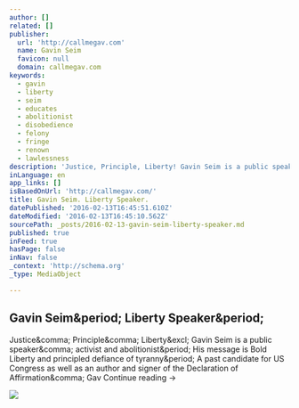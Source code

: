 ```yaml
---
author: []
related: []
publisher:
  url: 'http://callmegav.com'
  name: Gavin Seim
  favicon: null
  domain: callmegav.com
keywords:
  - gavin
  - liberty
  - seim
  - educates
  - abolitionist
  - disobedience
  - felony
  - fringe
  - renown
  - lawlessness
description: 'Justice, Principle, Liberty! Gavin Seim is a public speaker, activist and abolitionist. His message is Bold Liberty and principled defiance of tyranny. A past candidate for US Congress as well as an author and signer of the Declaration of Affirmation, Gav Continue reading →'
inLanguage: en
app_links: []
isBasedOnUrl: 'http://callmegav.com/'
title: Gavin Seim. Liberty Speaker.
datePublished: '2016-02-13T16:45:51.610Z'
dateModified: '2016-02-13T16:45:10.562Z'
sourcePath: _posts/2016-02-13-gavin-seim-liberty-speaker.md
published: true
inFeed: true
hasPage: false
inNav: false
_context: 'http://schema.org'
_type: MediaObject

---
```

<article style=""><h1>Gavin Seim&amp;period; Liberty Speaker&amp;period;</h1><p>Justice&amp;comma; Principle&amp;comma; Liberty&amp;excl; Gavin Seim is a public speaker&amp;comma; activist and abolitionist&amp;period; His message is Bold Liberty and principled defiance of tyranny&amp;period; A past candidate for US Congress as well as an author and signer of the Declaration of Affirmation&amp;comma; Gav Continue reading →</p><img src="http://callmegav.com/w/wp-content/uploads/2014/08/1200x630-brand.jpg" /></article>